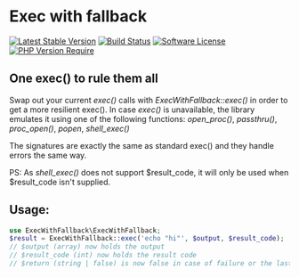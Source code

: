 # Exec with fallback

[![Latest Stable Version](http://poser.pugx.org/rosell-dk/exec-with-fallback/v)](https://packagist.org/packages/rosell-dk/exec-with-fallback)
[![Build Status](https://github.com/rosell-dk/exec-with-fallback/actions/workflows/php.yml/badge.svg)](https://github.com/rosell-dk/exec-with-fallback/actions/workflows/php.yml)
[![Software License](http://poser.pugx.org/rosell-dk/exec-with-fallback/license)](https://github.com/rosell-dk/exec-with-fallback/blob/master/LICENSE)
[![PHP Version Require](http://poser.pugx.org/rosell-dk/exec-with-fallback/require/php)](https://packagist.org/packages/rosell-dk/exec-with-fallback)

## One exec() to rule them all
Swap out your current *exec()* calls with *ExecWithFallback::exec()* in order to get a more resilient exec(). In case *exec()* is unavailable, the library emulates it using one of the following functions: *open_proc()*, *passthru()*, *proc_open()*, *popen*, *shell_exec()*

The signatures are exactly the same as standard exec() and they handle errors the same way.

PS: As *shell_exec()* does not support $result_code, it will only be used when $result_code isn't supplied.

## Usage:
```php
use ExecWithFallback\ExecWithFallback;
$result = ExecWithFallback::exec('echo "hi"', $output, $result_code);
// $output (array) now holds the output
// $result_code (int) now holds the result code
// $return (string | false) is now false in case of failure or the last line of the output
```
